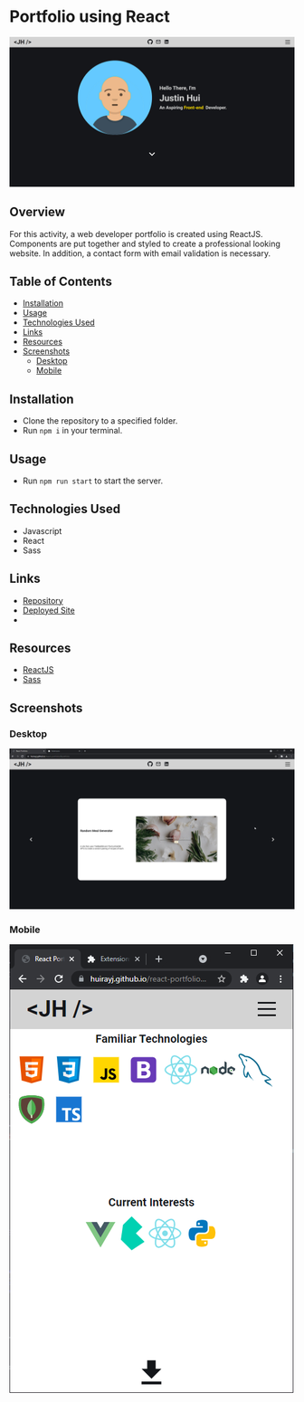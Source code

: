 # Portfolio using React

![react-portfolio-demo](./media/demos/react-profile-demo.gif)

## Overview

For this activity, a web developer portfolio is created using ReactJS. Components are put together and styled to create a professional looking website. In addition, a contact form with email validation is necessary.

## Table of Contents

  - [Installation](#installation)
  - [Usage](#usage)
  - [Technologies Used](#technologies-used)
  - [Links](#links)
  - [Resources](#resources)
  - [Screenshots](#screenshots)
    - [Desktop](#desktop)
    - [Mobile](#mobile)

## Installation

- Clone the repository to a specified folder.
- Run `npm i` in your terminal.

## Usage

- Run `npm run start` to start the server.

## Technologies Used

- Javascript
- React
- Sass

## Links

- [Repository](https://github.com/huirayj/react-portfolio)
- [Deployed Site](https://huirayj.github.io/react-portfolio/)
-

## Resources

- [ReactJS](https://reactjs.org/docs/getting-started.html)
- [Sass](https://sass-lang.com/documentation)

## Screenshots

### Desktop

![React Portfolio Desktop](./media/screenshots/react-portfolio-desktop.png)

### Mobile

![React Portfolio Mobile](./media/screenshots/react-portfolio-mobile.png)
